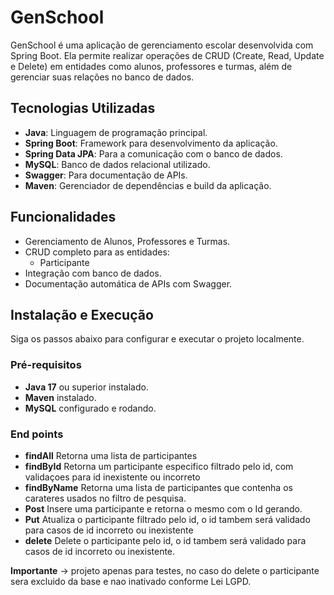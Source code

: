 # GenSchool

GenSchool é uma aplicação de gerenciamento escolar desenvolvida com Spring Boot. Ela permite realizar operações de CRUD (Create, Read, Update e Delete) em entidades como alunos, professores e turmas, além de gerenciar suas relações no banco de dados.

## Tecnologias Utilizadas

- **Java**: Linguagem de programação principal.
- **Spring Boot**: Framework para desenvolvimento da aplicação.
- **Spring Data JPA**: Para a comunicação com o banco de dados.
- **MySQL**: Banco de dados relacional utilizado.
- **Swagger**: Para documentação de APIs.
- **Maven**: Gerenciador de dependências e build da aplicação.

## Funcionalidades

- Gerenciamento de Alunos, Professores e Turmas.
- CRUD completo para as entidades:
  - Participante
- Integração com banco de dados.
- Documentação automática de APIs com Swagger.

## Instalação e Execução

Siga os passos abaixo para configurar e executar o projeto localmente.

### Pré-requisitos

- **Java 17** ou superior instalado.
- **Maven** instalado.
- **MySQL** configurado e rodando.

### End points

- **findAll** Retorna uma lista de participantes
- **findById** Retorna um participante especifico filtrado pelo id, com validaçoes para id inexistente ou incorreto
- **findByName** Retorna uma lista de participantes que contenha os carateres usados no filtro de pesquisa.
- **Post** Insere uma participante e retorna o mesmo com o Id gerando.
- **Put** Atualiza o participante filtrado pelo id, o id tambem será validado para casos de id incorreto ou inexistente
- **delete** Delete o participante pelo id, o id tambem será validado para casos de id incorreto ou inexistente.

**Importante** -> projeto apenas para testes, no caso do delete o participante sera excluido da base e nao inativado conforme Lei LGPD.



